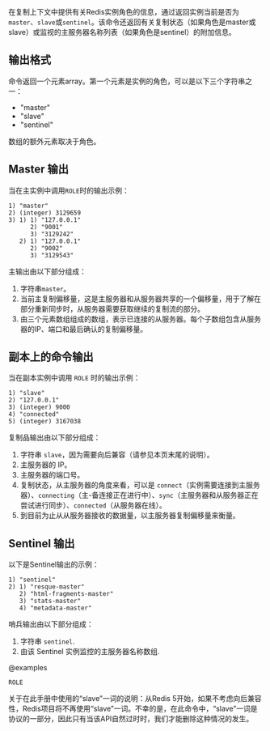 在复制上下文中提供有关Redis实例角色的信息，通过返回实例当前是否为`master`、`slave`或`sentinel`。该命令还返回有关复制状态（如果角色是master或slave）或监视的主服务器名称列表（如果角色是sentinel）的附加信息。

## 输出格式

命令返回一个元素array。第一个元素是实例的角色，可以是以下三个字符串之一：

* "master"
* "slave"
* "sentinel"

数组的额外元素取决于角色。

## Master 输出

当在主实例中调用`ROLE`时的输出示例：

```
1) "master"
2) (integer) 3129659
3) 1) 1) "127.0.0.1"
      2) "9001"
      3) "3129242"
   2) 1) "127.0.0.1"
      2) "9002"
      3) "3129543"
```

主输出由以下部分组成：

1. 字符串`master`。
2. 当前主复制偏移量，这是主服务器和从服务器共享的一个偏移量，用于了解在部分重新同步时，从服务器需要获取继续的复制流的部分。
3. 由三个元素数组组成的数组，表示已连接的从服务器。每个子数组包含从服务器的IP、端口和最后确认的复制偏移量。

## 副本上的命令输出

当在副本实例中调用 `ROLE` 时的输出示例：

```
1) "slave"
2) "127.0.0.1"
3) (integer) 9000
4) "connected"
5) (integer) 3167038
```

复制品输出由以下部分组成：

1. 字符串 `slave`，因为需要向后兼容（请参见本页末尾的说明）。
2. 主服务器的 IP。
3. 主服务器的端口号。
4. 复制状态，从主服务器的角度来看，可以是 `connect`（实例需要连接到主服务器）、`connecting`（主-备连接正在进行中）、`sync`（主服务器和从服务器正在尝试进行同步）、`connected`（从服务器在线）。
5. 到目前为止从从服务器接收的数据量，以主服务器复制偏移量来衡量。

## Sentinel 输出

以下是Sentinel输出的示例：

```
1) "sentinel"
2) 1) "resque-master"
   2) "html-fragments-master"
   3) "stats-master"
   4) "metadata-master"
```

哨兵输出由以下部分组成：

1. 字符串 `sentinel`.
2. 由该 Sentinel 实例监控的主服务器名称数组.

@examples

```cli
ROLE
```

关于在此手册中使用的“slave”一词的说明：从Redis 5开始，如果不考虑向后兼容性，Redis项目将不再使用“slave”一词。不幸的是，在此命令中，“slave”一词是协议的一部分，因此只有当该API自然过时时，我们才能删除这种情况的发生。
